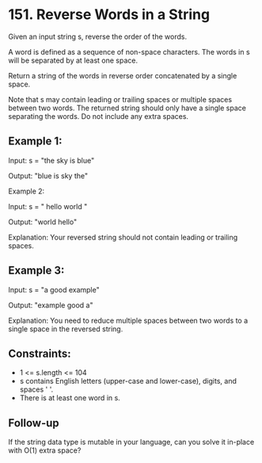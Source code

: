 # 151. Reverse Words in a String
Given an input string s, reverse the order of the words.

A word is defined as a sequence of non-space characters. The words in s will be separated by at least one space.

Return a string of the words in reverse order concatenated by a single space.

Note that s may contain leading or trailing spaces or multiple spaces between two words. The returned string should only have a single space separating the words. Do not include any extra spaces.

 

## Example 1:

Input: s = "the sky is blue"<p>
Output: "blue is sky the"<p>
Example 2:

Input: s = "  hello world  "<p>
Output: "world hello"<p>
Explanation: Your reversed string should not contain leading or trailing spaces.
## Example 3:

Input: s = "a good   example"<p>
Output: "example good a"<p>
Explanation: You need to reduce multiple spaces between two words to a single space in the reversed string.
 

## Constraints:

- 1 <= s.length <= 104
- s contains English letters (upper-case and lower-case), digits, and spaces ' '.
- There is at least one word in s.
 

## Follow-up
If the string data type is mutable in your language, can you solve it in-place with O(1) extra space?